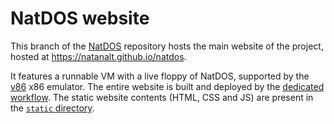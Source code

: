 # NatDOS website
This branch of the [NatDOS](https://github.com/natanalt/natdos) repository hosts the main website of the project, hosted at <https://natanalt.github.io/natdos>.

It features a runnable VM with a live floppy of NatDOS, supported by the [v86](https://github.com/copy/v86) x86 emulator. The entire website is built and deployed by the [dedicated workflow](.github/workflows/website.yaml). The static website contents (HTML, CSS and JS) are present in the [`static` directory](static/).
